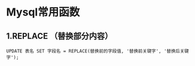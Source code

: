 # Mysql常用函数

##  1.REPLACE （替换部分内容）

```text
UPDATE 表名 SET 字段名 = REPLACE(替换前的字段值, '替换前关键字', '替换后关键字');
```



